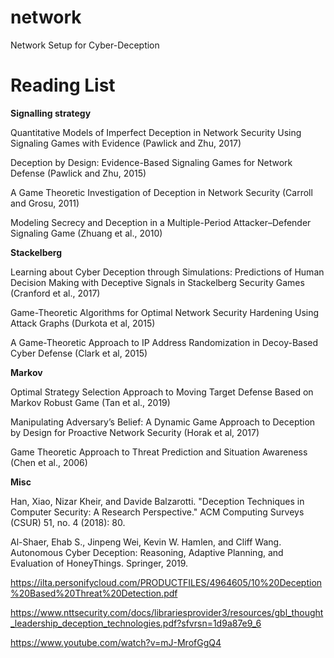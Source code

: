 # network
Network Setup for Cyber-Deception 

# Reading List

**Signalling strategy**

Quantitative Models of Imperfect Deception in Network Security Using Signaling Games with Evidence (Pawlick and Zhu, 2017)

Deception by Design: Evidence-Based Signaling Games for Network Defense
(Pawlick and Zhu, 2015)

A Game Theoretic Investigation of Deception in Network Security
(Carroll and Grosu, 2011)

Modeling Secrecy and Deception in a Multiple-Period Attacker–Defender Signaling Game (Zhuang et al., 2010)

**Stackelberg**

Learning about Cyber Deception through Simulations: Predictions of Human Decision Making with Deceptive Signals in Stackelberg Security Games (Cranford et al., 2017)

Game-Theoretic Algorithms for Optimal Network Security Hardening Using Attack Graphs (Durkota et al, 2015)

A Game-Theoretic Approach to IP Address Randomization in Decoy-Based Cyber Defense (Clark et al, 2015)

**Markov**

Optimal Strategy Selection Approach to Moving Target Defense Based on Markov Robust Game (Tan et al., 2019)

Manipulating Adversary’s Belief: A Dynamic Game Approach to Deception by Design for Proactive Network Security (Horak et al, 2017)

Game Theoretic Approach to Threat Prediction and Situation Awareness
(Chen et al., 2006)

**Misc**

Han, Xiao, Nizar Kheir, and Davide Balzarotti. "Deception Techniques in Computer Security: A Research Perspective." ACM Computing Surveys (CSUR) 51, no. 4 (2018): 80.

Al-Shaer, Ehab S., Jinpeng Wei, Kevin W. Hamlen, and Cliff Wang. Autonomous Cyber Deception: Reasoning, Adaptive Planning, and Evaluation of HoneyThings. Springer, 2019.

https://ilta.personifycloud.com/PRODUCTFILES/4964605/10%20Deception%20Based%20Threat%20Detection.pdf

https://www.nttsecurity.com/docs/librariesprovider3/resources/gbl_thought_leadership_deception_technologies.pdf?sfvrsn=1d9a87e9_6

https://www.youtube.com/watch?v=mJ-MrofGgQ4 

